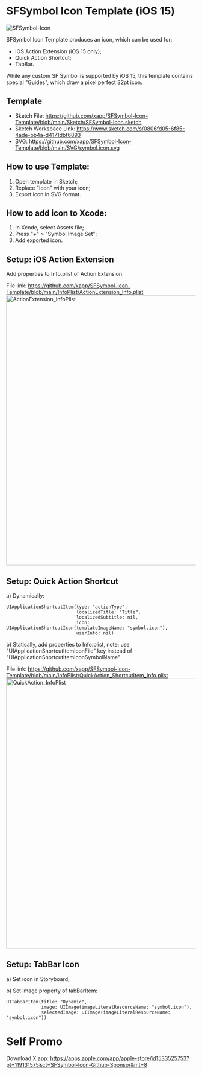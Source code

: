 # SFSymbol Icon Template (iOS 15)

![SFSymbol-Icon](https://user-images.githubusercontent.com/7535389/143172026-72f7de0a-5713-4887-b099-5ef141e3351a.png)

SFSymbol Icon Template produces an icon, which can be used for: 

- iOS Action Extension (iOS 15 only);
- Quick Action Shortcut;
- TabBar.

While any custom SF Symbol is supported by iOS 15, this template contains special "Guides", which draw a pixel perfect 32pt icon.



## Template
- Sketch File: https://github.com/xapp/SFSymbol-Icon-Template/blob/main/Sketch/SFSymbol-Icon.sketch
- Sketch Workspace Link: https://www.sketch.com/s/0806fd05-6f85-4ade-bb4a-d4171dbf6893
- SVG: https://github.com/xapp/SFSymbol-Icon-Template/blob/main/SVG/symbol.icon.svg


## How to use Template:
1. Open template in Sketch;
2. Replace "Icon" with your icon;
3. Export icon in SVG format.


## How to add icon to Xcode:
1. In Xcode, select Assets file;
2. Press "+" > "Symbol Image Set";
3. Add exported icon.



## Setup: iOS Action Extension
Add properties to Info.plist of Action Extension.

File link: https://github.com/xapp/SFSymbol-Icon-Template/blob/main/InfoPlist/ActionExtension_Info.plist
<img width="716" alt="ActionExtension_InfoPlist" src="https://user-images.githubusercontent.com/7535389/143162528-8409e516-bbf5-4b08-83d3-645d8ddcdcb3.png">



## Setup: Quick Action Shortcut
a) Dynamically:
```
UIApplicationShortcutItem(type: "actionType",
                          localizedTitle: "Title",
                          localizedSubtitle: nil,
                          icon: UIApplicationShortcutIcon(templateImageName: "symbol.icon"),
                          userInfo: nil)
```

b) Statically, add properties to Info.plist, note: use "UIApplicationShortcutItemIconFile" key instead of "UIApplicationShortcutItemIconSymbolName"

File link: https://github.com/xapp/SFSymbol-Icon-Template/blob/main/InfoPlist/QuickAction_ShortcutItem_Info.plist
<img width="716" alt="QuickAction_InfoPlist" src="https://user-images.githubusercontent.com/7535389/143162523-45a6a850-dbe0-44f8-a8f6-eed35ea1a939.png">


## Setup: TabBar Icon
a) Set icon in Storyboard;

b) Set image property of tabBarItem:
```
UITabBarItem(title: "Dynamic",
             image: UIImage(imageLiteralResourceName: "symbol.icon"),
             selectedImage: UIImage(imageLiteralResourceName: "symbol.icon"))
```


# Self Promo
Download X.app: https://apps.apple.com/app/apple-store/id1533525753?pt=119131575&ct=SFSymbol-Icon-Github-Sponsor&mt=8
